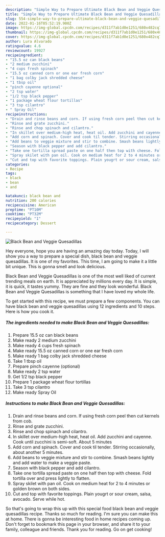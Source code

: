 ```yaml
---
description: "Simple Way to Prepare Ultimate Black Bean and Veggie Quesadillas"
title: "Simple Way to Prepare Ultimate Black Bean and Veggie Quesadillas"
slug: 554-simple-way-to-prepare-ultimate-black-bean-and-veggie-quesadillas
date: 2022-01-16T05:52:19.900Z
image: https://img-global.cpcdn.com/recipes/d311f7ab1d0e1251/680x482cq70/black-bean-and-veggie-quesadillas-recipe-main-photo.jpg
thumbnail: https://img-global.cpcdn.com/recipes/d311f7ab1d0e1251/680x482cq70/black-bean-and-veggie-quesadillas-recipe-main-photo.jpg
cover: https://img-global.cpcdn.com/recipes/d311f7ab1d0e1251/680x482cq70/black-bean-and-veggie-quesadillas-recipe-main-photo.jpg
author: Lura Alvarado
ratingvalue: 4.6
reviewcount: 19927
recipeingredient:
- "15.5 oz can black beans"
- "2 medium zucchini"
- "4 cups fresh spinach"
- "15.5 oz canned corn or one ear fresh corn"
- "1 bag colby jack shredded cheese"
- "1 tbsp oil"
- "pinch cayenne optional"
- "2 tsp water"
- "1/2 tsp black pepper"
- "1 package wheat flour tortillas"
- "3 tsp cilantro"
- " Spray Oil"
recipeinstructions:
- "Drain and rinse beans and corn. If using fresh corn peel then cut kernels from cob."
- "Rinse and grate zucchini."
- "Rinse and chop spinach and cilantro."
- "In skillet over medium-high heat, heat oil. Add zucchini and cayenne. Cook until zucchini is semi-soft. About 5 minutes"
- "Add corn and spinach. Cover and cook til tender. Stirring occasionally, about another 5 minutes."
- "Add beans to veggie mixture and stir to combine. Smash beans lightly and add water to make a veggie paste."
- "Season with black pepper and add cilantro."
- "Take one tortilla spread paste on one half then top with cheese. Fold tortilla over and press lightly to flatten."
- "Spray skilet with pan oil. Cook on medium heat for 2 to 4 minutes or golden brown on both sides."
- "Cut and top with favorite toppings. Plain yougrt or sour cream, salsa, avocado. Serve while hot."
categories:
- Recipe
tags:
- black
- bean
- and

katakunci: black bean and 
nutrition: 200 calories
recipecuisine: American
preptime: "PT10M"
cooktime: "PT32M"
recipeyield: "1"
recipecategory: Dessert

---
```



![Black Bean and Veggie Quesadillas](https://img-global.cpcdn.com/recipes/d311f7ab1d0e1251/680x482cq70/black-bean-and-veggie-quesadillas-recipe-main-photo.jpg)

Hey everyone, hope you are having an amazing day today. Today, I will show you a way to prepare a special dish, black bean and veggie quesadillas. It is one of my favorites. This time, I am going to make it a little bit unique. This is gonna smell and look delicious.

Black Bean and Veggie Quesadillas is one of the most well liked of current trending meals on earth. It is appreciated by millions every day. It is simple, it is quick, it tastes yummy. They are fine and they look wonderful. Black Bean and Veggie Quesadillas is something that I have loved my whole life.




To get started with this recipe, we must prepare a few components. You can have black bean and veggie quesadillas using 12 ingredients and 10 steps. Here is how you cook it.

<!--inarticleads1-->

##### The ingredients needed to make Black Bean and Veggie Quesadillas:

1. Prepare 15.5 oz can black beans
1. Make ready 2 medium zucchini
1. Make ready 4 cups fresh spinach
1. Make ready 15.5 oz canned corn or one ear fresh corn
1. Make ready 1 bag colby jack shredded cheese
1. Take 1 tbsp oil
1. Prepare pinch cayenne (optional)
1. Make ready 2 tsp water
1. Get 1/2 tsp black pepper
1. Prepare 1 package wheat flour tortillas
1. Take 3 tsp cilantro
1. Make ready  Spray Oil




<!--inarticleads2-->

##### Instructions to make Black Bean and Veggie Quesadillas:

1. Drain and rinse beans and corn. If using fresh corn peel then cut kernels from cob.
1. Rinse and grate zucchini.
1. Rinse and chop spinach and cilantro.
1. In skillet over medium-high heat, heat oil. Add zucchini and cayenne. Cook until zucchini is semi-soft. About 5 minutes
1. Add corn and spinach. Cover and cook til tender. Stirring occasionally, about another 5 minutes.
1. Add beans to veggie mixture and stir to combine. Smash beans lightly and add water to make a veggie paste.
1. Season with black pepper and add cilantro.
1. Take one tortilla spread paste on one half then top with cheese. Fold tortilla over and press lightly to flatten.
1. Spray skilet with pan oil. Cook on medium heat for 2 to 4 minutes or golden brown on both sides.
1. Cut and top with favorite toppings. Plain yougrt or sour cream, salsa, avocado. Serve while hot.




So that's going to wrap this up with this special food black bean and veggie quesadillas recipe. Thanks so much for reading. I'm sure you can make this at home. There is gonna be interesting food in home recipes coming up. Don't forget to bookmark this page in your browser, and share it to your family, colleague and friends. Thank you for reading. Go on get cooking!
